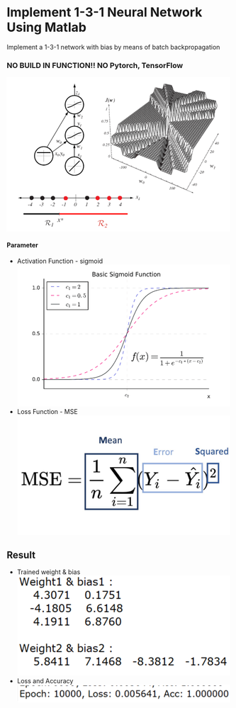 # Implement 1-3-1 Neural Network Using Matlab

Implement a 1-3-1 network with bias by means of batch backpropagation

### NO BUILD IN FUNCTION!! NO Pytorch, TensorFlow

![](Pic/model.png)

#### Parameter
+ Activation Function - sigmoid
![](Pic/sigmoid.png)
+ Loss Function - MSE
![](Pic/mse.jpg)


## Result
+ Trained weight & bias
![](Pic/weight.png)
+ Loss and Accuracy
![](Pic/res.png)